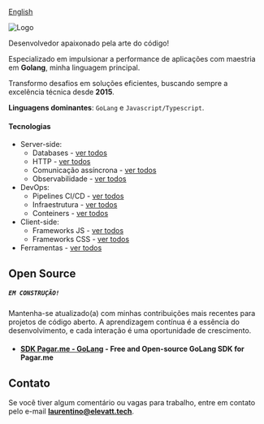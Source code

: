 [English](https://github.com/laurentino14/laurentino14/tree/main/README.md)

![Logo](https://i.imgur.com/kUkTVZG.png)

Desenvolvedor apaixonado pela arte do código!

Especializado em impulsionar a performance de aplicações com maestria em **Golang**, minha linguagem principal.

Transformo desafios em soluções eficientes, buscando sempre a excelência técnica desde **2015**.


**Linguagens dominantes**: ``GoLang`` e ``Javascript/Typescript``.

#### Tecnologias
- Server-side:
    - Databases - [ver todos]()
    - HTTP - [ver todos]()
    - Comunicação assíncrona - [ver todos]()
    - Observabilidade - [ver todos]()
- DevOps:
    - Pipelines CI/CD - [ver todos]()
    - Infraestrutura - [ver todos]()
    - Conteiners - [ver todos]()
- Client-side:
    - Frameworks JS - [ver todos]()
    - Frameworks CSS - [ver todos]()
- Ferramentas - [ver todos]()
    
## Open Source 
##### **```EM CONSTRUÇÃO!```**
Mantenha-se atualizado(a) com minhas contribuições mais recentes para projetos de código aberto.
A aprendizagem contínua é a essência do desenvolvimento, e cada interação é uma oportunidade de crescimento.

- #### [SDK Pagar.me - GoLang](https://github.com/elevattlabs/pagarme-go) - Free and Open-source GoLang SDK for Pagar.me





## Contato

Se você tiver algum comentário ou vagas para trabalho, entre em contato pelo e-mail **laurentino@elevatt.tech**.

